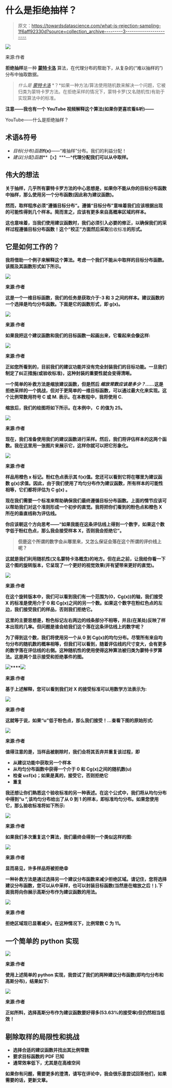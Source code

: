 # 什么是拒绝抽样？

> 原文：<https://towardsdatascience.com/what-is-rejection-sampling-1f6aff92330d?source=collection_archive---------3----------------------->

![](img/9aea968fb01d79b96550a486e632383b.png)

来源:作者

**拒绝抽样**是一种 [**蒙特卡洛**](https://en.wikipedia.org/wiki/Monte_Carlo_method) 算法，在代理分布的帮助下，从复杂的(“难以抽样的”)分布中抽取数据。

> *什么是* [*蒙特卡洛*](https://en.wikipedia.org/wiki/Monte_Carlo_method) *？*如果一种方法/算法使用随机数来解决一个问题，它被归类为蒙特卡罗方法。在拒绝采样的情况下，蒙特卡罗(又名随机性)有助于实现算法中的标准。

**注意——我也有一个 YouTube 视频解释这个算法(如果你更喜欢看&听)——**

YouTube——什么是拒绝抽样？

## **术语&符号**

*   *目标(分布)函数***f(x)**——“难抽样”分布。我们的利益分配！
*   *建议(分配)函数***【x】***—***代理分配我们可以从中取样。**

## **伟大的想法**

**关于抽样，几乎所有蒙特卡罗方法的中心思想是，如果你不能从你的目标分布函数中抽样，那么使用另一个分布函数(因此称为建议函数)。**

**然而，取样程序必须“**遵循目标分布**”。遵循“目标分布”意味着我们应该根据出现的可能性得到几个样本。简而言之，应该有更多来自高概率区域的样本。**

**这也意味着，当我们使用建议函数时，我们必须引入必要的修正，以确保我们的采样过程遵循目标分布函数！这个“校正”方面然后采取**验收标准**的形式。**

## **它是如何工作的？**

**我将借助一个例子来解释这个算法。考虑一个我们不能从中取样的目标分布函数。该图及其函数形式如下所示。**

**![](img/bbabba665de8c7006981d71e810d276d.png)**

**来源:作者**

**这是一个一维目标函数，我们的任务是获取介于-3 和 3 之间的样本。建议函数的一个选择是均匀分布函数。下面是它的函数形式，即 g(x)。**

**![](img/f2930bb6e68d4c094fb3a01223efd73c.png)**

**来源:作者**

**如果我把这个建议函数和我们的目标函数一起画出来，它看起来会像这样:**

**![](img/3d18884b4ca85358365135ecfb2fc380.png)**

**来源:作者**

**正如您所看到的，目前我们的建议功能并没有完全封装我们的目标功能。一旦我们制定了纠正措施(或验收标准)，这种封装的重要性就会变得清晰。**

**一个简单的补救方法是缩放建议函数，但是然后 ***缩放常数应该是多少？***……这是拒绝采样的一个挑战，但对于更简单的一维目标函数，可以通过最大化来实现。这个比例常数用符号 **C** 或 **M.** 表示。在本教程中，我将使用 **C.****

**缩放后，我们的绘图将如下所示。在本例中， **C** 的值为 25。**

**![](img/172d5a5df81f217cc7f0c05ad0015306.png)**

**来源:作者**

**现在，我们准备使用我们的建议函数进行采样。然后，我们将评估样本的这两个函数。我在这里用一张图片来展示它，这样你就可以把它形象化。**

**![](img/8f4dec8fd00241d62b68114b0507f332.png)**

**来源:作者**

**样品用橙色 x 标记。粉红色点表示其 f(x)值。您还可以看到它将在哪里为建议函数 g(x)求值。因此，由于我们使用了均匀分布作为建议函数，所有样本的可能性相等，它们都将评估为 **C g(x)** 。**

**现在我们需要一个标准来帮助确保我们最终遵循目标分布函数。上面的情节应该可以帮助我们对这个准则形成一个初步的直觉。我将把你们看到的粉色点和橙色 X 所在的垂直线称为评估线。**

**你应该朝这个方向思考——“如果我能在这条评估线上得到一个数字，如果这个数字低于粉红色点，那么我会接受样本 X，否则我会拒绝它”。**

> **但是这个所谓的数字会从哪里来，又怎么保证会落在这个所谓的评价线上呢？**

**这就是我们利用随机性(又名蒙特卡洛概念)的地方。但在此之前，让我给你看一下这个图的旋转版本，它呈现了一个更好的视觉效果(并有望带来更好的直觉)。**

**![](img/d3c08ef464fe7b1b9a7c422c1802b663.png)**

**来源:作者**

**在这个旋转版本中，我们可以看到我们有一个范围为(0，Cg(x))的轴，我们接受 X 的标准是使用介于 0 和 Cg(x)之间的另一个数。如果这个数字在粉红色点的左边，我们接受我们的样品，否则我们拒绝它。**

**这里的主要思想是，粉色标记左右两边的线条部分不相等，并且(在某处)反映了样本出现的几率。但问题是谁会给我们这个落在这条评估线上的数字呢？**

**为了得到这个数，我们将使用另一个从 0 到 Cg(x)的均匀分布。尽管所有来自均匀分布的随机数的概率相等，但我们可以看到，随着评估线的尺寸变大，会有更多的数字落在评估线的右侧。这种随机性的使用使得这种算法被归类为蒙特卡罗算法。这是两个显示接受和拒绝事件的图。**

**![](img/dbcd62bda543f86500f306b404e3b4c1.png)****![](img/1e36d9d1c5479901690ae18e0c27e9d0.png)**

**来源:作者**

**基于上述解释，您可以看到我们对 X 的接受标准可以用数学方法表示为:**

**![](img/5a6bd962a2401cd4556726e62a449731.png)**

**来源:作者**

**这就等于说，如果“u”低于粉色点，那么我们接受！…查看下图的原始形式:**

**![](img/d37b0e0717123996aca360dfaf112c60.png)**

**来源:作者**

**值得注意的是，当样品被剔除时，我们会将其丢弃并重复该过程，即**

*   **从建议功能中获取另一个样本**
*   **从均匀分布函数中获得一个介于 0 和 Cg(x)之间的随机数(u)**
*   **检查 u≤f(x)；如果是真的，接受它，否则拒绝它**
*   **重复**

**我还想让你们熟悉这个验收标准的另一种表述。在这个公式中，我们将从均匀分布中得到“u ”,该均匀分布给出了从 0 到 1 的样本，即标准均匀分布。如果您使用它，那么验收标准将如下所示:**

**![](img/b79aca18533e45e43e08e36c9b2ff684.png)**

**来源:作者**

**如果我们多次重复这个算法，我们最终会得到一个类似这样的图:**

**![](img/8288a06827b2ed97061811bb3ff64a60.png)**

**来源:作者**

**显而易见，许多样品将被拒绝😩**

**一种补救方法是通过选择另一个建议分布函数来减少拒绝区域。请记住，您将选择建议分布函数，您可以从中采样，也可以封装目标函数(当然是在缩放之后！).下面我将向你展示高斯分布作为建议函数的用法。**

**![](img/571577cdd1d417d111f5d653f1935454.png)**

**来源:作者**

**拒绝区域现已显著减少。在这种情况下，比例常数 C 为 11。**

## **一个简单的 python 实现**

**![](img/91d24b2bb3844aee1f8e4186104e7b4b.png)**

**来源:作者**

**使用上述简单的 python 实现，我尝试了我们的两种建议分布函数(即均匀分布和高斯分布)，结果如下:**

**![](img/b66a3553008618b022e9c6299aea83fd.png)**

**来源:作者**

**正如所料，选择高斯分布作为建议函数要好得多(53.63%的接受率)但仍然相当低效！**

## **剔除取样的局限性和挑战**

*   **选择合适的建议函数并找出其比例常数**
*   **要求目标函数的 PDF 已知**
*   **通常效率低下，尤其是在高维空间**

**如果你有问题，需要更多的澄清，请写在评论中，我会很乐意尝试回答他们，如果需要的话，更新文章。**